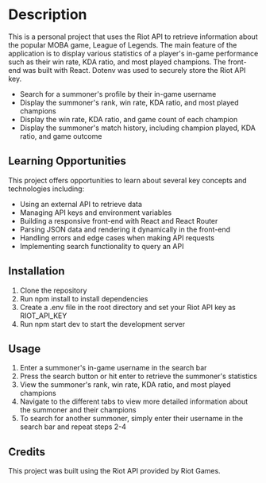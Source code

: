 # Description

This is a personal project that uses the Riot API to retrieve information about the popular MOBA game, League of Legends. The main feature of the application is to display various statistics of a player's in-game performance such as their win rate, KDA ratio, and most played champions.
The front-end was built with React. Dotenv was used to securely store the Riot API key.

   * Search for a summoner's profile by their in-game username
   * Display the summoner's rank, win rate, KDA ratio, and most played champions
   * Display the win rate, KDA ratio, and game count of each champion
   * Display the summoner's match history, including champion played, KDA ratio, and game outcome

## Learning Opportunities

This project offers opportunities to learn about several key concepts and technologies including:

   * Using an external API to retrieve data
   * Managing API keys and environment variables
   * Building a responsive front-end with React and React Router
   * Parsing JSON data and rendering it dynamically in the front-end
   * Handling errors and edge cases when making API requests
   * Implementing search functionality to query an API

## Installation

   1. Clone the repository
   2. Run npm install to install dependencies
   3. Create a .env file in the root directory and set your Riot API key as RIOT_API_KEY
   4. Run npm start dev to start the development server

## Usage

   1. Enter a summoner's in-game username in the search bar
   2. Press the search button or hit enter to retrieve the summoner's statistics
   3. View the summoner's rank, win rate, KDA ratio, and most played champions
   4. Navigate to the different tabs to view more detailed information about the summoner and their champions
   5. To search for another summoner, simply enter their username in the search bar and repeat steps 2-4

## Credits

This project was built using the Riot API provided by Riot Games. 
